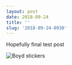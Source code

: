 ```yaml
---
layout: post
date: 2018-09-24
title: ''
slug: '2018-09-24-0930'
---
```

Hopefully final test post

![Boyd stickers](https://www.gr36.com/img/2018-09-24/boyd-stickers.jpeg)
